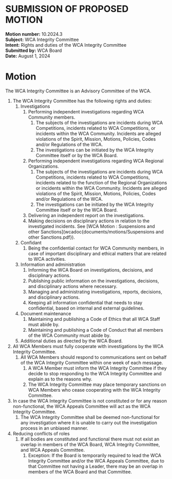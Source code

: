# SUBMISSION OF PROPOSED MOTION

**Motion number:** 10.2024.3  
**Subject:** WCA Integrity Committee  
**Intent:** Rights and duties of the WCA Integrity Committee  
**Submitted by:** WCA Board  
**Date:** August 1, 2024   

# Motion

The WCA Integrity Committee is an Advisory Committee of the WCA.

1. The WCA Integrity Committee has the following rights and duties:
   1. Investigations
      1. Performing independent investigations regarding WCA Community members.
         1. The subjects of the investigations are incidents during WCA Competitions, incidents related to WCA Competitions, or incidents within the WCA Community. Incidents are alleged violations of the Spirit, Mission, Motions, Policies, Codes and/or Regulations of the WCA.
         2. The investigations can be initiated by the WCA Integrity Committee itself or by the WCA Board.
      2. Performing independent investigations regarding WCA Regional Organizations.
         1. The subjects of the investigations are incidents during WCA Competitions, incidents related to WCA Competitions, incidents related to the function of the Regional Organizations or incidents within the WCA Community. Incidents are alleged violations of the Spirit, Mission, Motions, Policies, Codes and/or Regulations of the WCA.
         2. The investigations can be initiated by the WCA Integrity Committee itself or by the WCA Board.
      3. Delivering an independent report on the investigations.
      4. Making decisions on disciplinary actions in relation to the investigated incidents. See [WCA Motion : Suspensions and other Sanctions](wcadoc{documents/motions/Suspensions and other Sanctions.pdf}).
   2. Confidant
      1. Being the confidential contact for WCA Community members, in case of important disciplinary and ethical matters that are related to WCA activities.
   3. Information and administration
      1. Informing the WCA Board on investigations, decisions, and disciplinary actions.
      2. Publishing public information on the investigations, decisions, and disciplinary actions where necessary.
      3. Managing and administrating investigations, reports, decisions, and disciplinary actions.
      4. Keeping all information confidential that needs to stay confidential, based on internal and external guidelines.
   4. Document maintenance
      1. Maintaining and publishing a Code of Ethics that all WCA Staff must abide by.
      2. Maintaining and publishing a Code of Conduct that all members of the WCA Community must abide by.
   5. Additional duties as directed by the WCA Board. 
2. All WCA Members must fully cooperate with investigations by the WCA Integrity Committee.
   1. All WCA Members should respond to communications sent on behalf of the WCA Integrity Committee within one week of each message.
      1. A WCA Member must inform the WCA Integrity Committee if they decide to stop responding to the WCA Integrity Committee and explain as to the reasons why.
      2. The WCA Integrity Committee may place temporary sanctions on WCA Members who cease cooperating with the WCA Integrity Committee.
3. In case the WCA Integrity Committee is not constituted or for any reason non-functional, the WCA Appeals Committee will act as the WCA Integrity Committee.
   1. The WCA Integrity Committee shall be deemed non-functional for any investigation where it is unable to carry out the investigation process in an unbiased manner.
4. Reducing conflicts of roles
   1. If all bodies are constituted and functional there must not exist an overlap in members of the WCA Board, WCA Integrity Committee, and WCA Appeals Committee.
      1. Exception: If the Board is temporarily required to lead the WCA Integrity Committee and/or the WCA Appeals Committee, due to that Committee not having a Leader, there may be an overlap in members of the WCA Board and that Committee.
